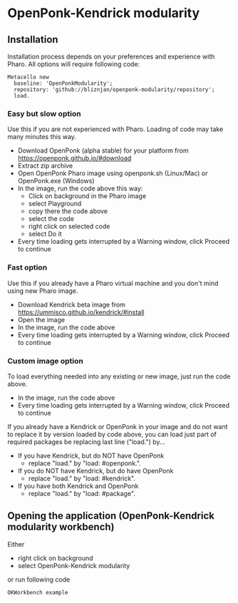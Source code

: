 # OpenPonk-Kendrick modularity

## Installation
Installation process depends on your preferences and experience with Pharo. All options will require following code:

```smalltalk
Metacello new
  baseline: 'OpenPonkModularity';
  repository: 'github://bliznjan/openponk-modularity/repository';
  load.
```

### Easy but slow option
Use this if you are not experienced with Pharo. Loading of code may take many minutes this way.

* Download OpenPonk (alpha stable) for your platform from https://openponk.github.io/#download
* Extract zip archive
* Open OpenPonk Pharo image using openponk.sh (Linux/Mac) or OpenPonk.exe (Windows)
* In the image, run the code above this way:
  * Click on background in the Pharo image
  * select Playground
  * copy there the code above
  * select the code
  * right click on selected code
  * select Do it
* Every time loading gets interrupted by a Warning window, click Proceed to continue

### Fast option
Use this if you already have a Pharo virtual machine and you don't mind using new Pharo image.

* Download Kendrick beta image from https://ummisco.github.io/kendrick/#install
* Open the image
* In the image, run the code above
* Every time loading gets interrupted by a Warning window, click Proceed to continue

### Custom image option
To load everything needed into any existing or new image, just run the code above.

* In the image, run the code above
* Every time loading gets interrupted by a Warning window, click Proceed to continue

If you already have a Kendrick or OpenPonk in your image and do not want to replace it by version loaded by code above, you can load just part of required packages be replacing last line ("load.") by...
* If you have Kendrick, but do NOT have OpenPonk
  * replace "load." by "load: #openponk.".
* If you do NOT have Kendrick, but do have OpenPonk
  * replace "load." by "load: #kendrick".
* If you have both Kendrick and OpenPonk
  * replace "load." by "load: #package".

## Opening the application (OpenPonk-Kendrick modularity workbench)
Either
* right click on background
* select OpenPonk-Kendrick modularity

or run following code
```smalltalk
OKWorkbench example
```
